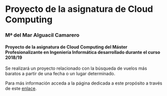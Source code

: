 # Proyecto de la asignatura de Cloud Computing
### Mª del Mar Alguacil Camarero

#### Proyecto de la asignatura de Cloud Computing del Máster Profesionalizante en Ingeniería Informática desarrollado durante el curso 2018/19

Se realizará un proyecto relacionado con la búsqueda de vuelos más baratos a partir de una fecha o un lugar determinado.

Para más información acceda a la página dedicada a este propósito a través de este [enlace](https://maral15.github.io/ProyectoCC/).
